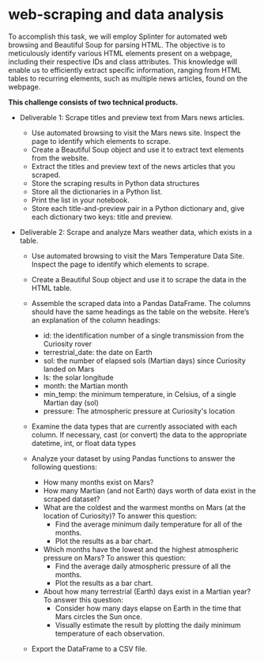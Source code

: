 # web-scraping and data analysis

To accomplish this task, we will employ Splinter for automated web browsing and Beautiful Soup for parsing HTML. The objective is to meticulously identify various HTML elements present on a webpage, including their respective IDs and class attributes. This knowledge will enable us to efficiently extract specific information, ranging from HTML tables to recurring elements, such as multiple news articles, found on the webpage.

**This challenge consists of two technical products.**

* Deliverable 1: Scrape titles and preview text from Mars news articles.

    * Use automated browsing to visit the Mars news site. Inspect the page to identify which elements to scrape.
    * Create a Beautiful Soup object and use it to extract text elements from the website.
    * Extract the titles and preview text of the news articles that you scraped. 
    * Store the scraping results in Python data structures
    * Store all the dictionaries in a Python list.
    * Print the list in your notebook.
    * Store each title-and-preview pair in a Python dictionary and, give each dictionary two keys: title and preview.

* Deliverable 2: Scrape and analyze Mars weather data, which exists in a table.
    * Use automated browsing to visit the Mars Temperature Data Site. Inspect the page to identify which elements to scrape.
    * Create a Beautiful Soup object and use it to scrape the data in the HTML table. 
    * Assemble the scraped data into a Pandas DataFrame. The columns should have the same headings as the table on the website. Here’s an explanation of the column headings:

        * id: the identification number of a single transmission from the Curiosity rover
        * terrestrial_date: the date on Earth
        * sol: the number of elapsed sols (Martian days) since Curiosity landed on Mars
        * ls: the solar longitude
        * month: the Martian month
        * min_temp: the minimum temperature, in Celsius, of a single Martian day (sol)
        * pressure: The atmospheric pressure at Curiosity's location

    * Examine the data types that are currently associated with each column. If necessary, cast (or convert) the data to the appropriate datetime, int, or float data types
    * Analyze your dataset by using Pandas functions to answer the following questions:

        * How many months exist on Mars?
        * How many Martian (and not Earth) days worth of data exist in the scraped dataset?
        * What are the coldest and the warmest months on Mars (at the location of Curiosity)? To answer this question:
            * Find the average minimum daily temperature for all of the months.
            * Plot the results as a bar chart.
        * Which months have the lowest and the highest atmospheric pressure on Mars? To answer this question:
            * Find the average daily atmospheric pressure of all the months.
            * Plot the results as a bar chart.
        * About how many terrestrial (Earth) days exist in a Martian year? To answer this question:
            * Consider how many days elapse on Earth in the time that Mars circles the Sun once.
            * Visually estimate the result by plotting the daily minimum temperature of each observation.
    * Export the DataFrame to a CSV file.